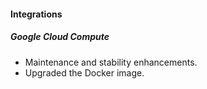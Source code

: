 
#### Integrations
##### Google Cloud Compute
- Maintenance and stability enhancements.
- Upgraded the Docker image.